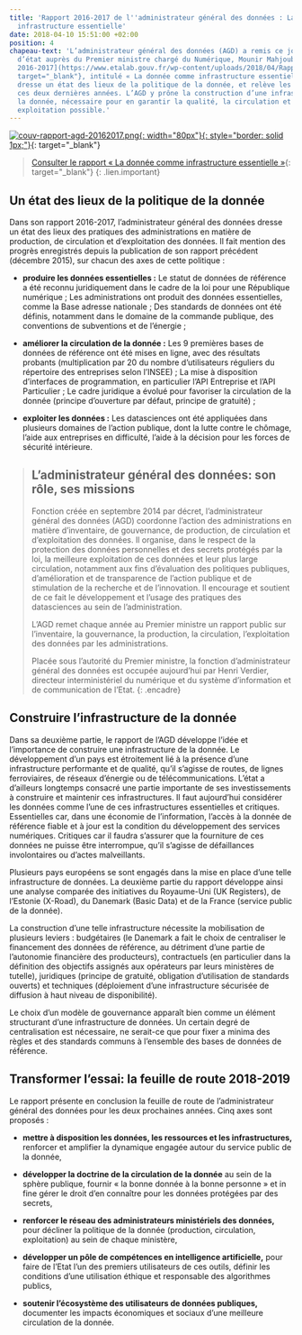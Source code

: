 ```yaml
---
title: 'Rapport 2016-2017 de l''administrateur général des données : La donnée comme
  infrastructure essentielle'
date: 2018-04-10 15:51:00 +02:00
position: 4
chapeau-text: 'L’administrateur général des données (AGD) a remis ce jour au secrétaire
  d’état auprès du Premier ministre chargé du Numérique, Mounir Mahjoubi, son [rapport
  2016-2017](https://www.etalab.gouv.fr/wp-content/uploads/2018/04/RapportAGD_2016-2017_web.pdf){:
  target="_blank"}, intitulé « La donnée comme infrastructure essentielle ». Il y
  dresse un état des lieux de la politique de la donnée, et relève les progrès accomplis
  ces deux dernières années. L’AGD y prône la construction d’une infrastructure de
  la donnée, nécessaire pour en garantir la qualité, la circulation et la meilleure
  exploitation possible.'
---
```


[![couv-rapport-agd-20162017.png](/uploads/couv-rapport-agd-20162017.png){: width="80px"}{: style="border: solid 1px;"}](https://www.etalab.gouv.fr/wp-content/uploads/2018/04/RapportAGD_2016-2017_web.pdf){: target="_blank"}

> [Consulter le rapport « La donnée comme infrastructure essentielle »](https://www.etalab.gouv.fr/wp-content/uploads/2018/04/RapportAGD_2016-2017_web.pdf){: target="_blank"}
> {: .lien.important}

## Un état des lieux de la politique de la donnée

Dans son rapport 2016-2017, l’administrateur général des données dresse un état des lieux des pratiques des administrations en matière de production, de circulation et d’exploitation des données. Il fait mention des progrès enregistrés depuis la publication de son rapport précédent (décembre 2015), sur chacun des axes de cette politique :

* **produire les données essentielles :**
  Le statut de données de référence a été reconnu juridiquement dans le cadre de la loi pour une République numérique ;
  Les administrations ont produit des données essentielles, comme la Base adresse nationale ;
  Des standards de données ont été définis, notamment dans le domaine de la commande publique, des conventions de subventions et de l’énergie ;

* **améliorer la circulation de la donnée :**
  Les 9 premières bases de données de référence ont été mises en ligne, avec des résultats probants (multiplication par 20 du nombre d’utilisateurs réguliers du répertoire des entreprises selon l’INSEE) ;
  La mise à disposition d’interfaces de programmation, en particulier l’API Entreprise et l’API Particulier ;
  Le cadre juridique a évolué pour favoriser la circulation de la donnée (principe d’ouverture par défaut, principe de gratuité) ;

* **exploiter les données :**
  Les datasciences ont été appliquées dans plusieurs domaines de l’action publique, dont la lutte contre le chômage, l’aide aux entreprises en difficulté, l’aide à la décision pour les forces de sécurité intérieure.

> ## L’administrateur général des données: son rôle, ses missions
> 
> Fonction créée en septembre 2014 par décret, l’administrateur général des données (AGD) coordonne l’action des administrations en matière d’inventaire, de gouvernance, de production, de circulation et d’exploitation des données. Il organise, dans le respect de la protection des données personnelles et des secrets protégés par la loi, la meilleure exploitation de ces données et leur plus large circulation, notamment aux fins d’évaluation des politiques publiques, d’amélioration et de transparence de l’action publique et de stimulation de la recherche et de l’innovation. Il encourage et soutient de ce fait le développement et l’usage des pratiques des datasciences au sein de l’administration.
>
> L’AGD remet chaque année au Premier ministre un rapport public sur l’inventaire, la gouvernance, la production, la circulation, l’exploitation des données par les administrations.
>
> Placée sous l’autorité du Premier ministre, la fonction d’administrateur général des données est occupée aujourd’hui par Henri Verdier, directeur interministériel du numérique et du système d’information et de communication de l’Etat.
{: .encadre}

## Construire l’infrastructure de la donnée

Dans sa deuxième partie, le rapport de l’AGD développe l’idée et l’importance de construire une infrastructure de la donnée. Le développement d’un pays est étroitement lié à la présence d’une infrastructure performante et de qualité, qu’il s’agisse de routes, de lignes ferroviaires, de réseaux d’énergie ou de télécommunications. L’état a d’ailleurs longtemps consacré une partie importante de ses investissements à construire et maintenir ces infrastructures. Il faut aujourd’hui considérer les données comme l’une de ces infrastructures essentielles et critiques. Essentielles car, dans une économie de l’information, l’accès à la donnée de référence fiable et à jour est la condition du développement des services numériques. Critiques car il faudra s’assurer que la fourniture de ces données ne puisse être interrompue, qu’il s’agisse de défaillances involontaires ou d’actes malveillants.

Plusieurs pays européens se sont engagés dans la mise en place d’une telle infrastructure de données. La deuxième partie du rapport développe ainsi une analyse comparée des initiatives du Royaume-Uni (UK Registers), de l’Estonie (X-Road), du Danemark (Basic Data) et de la France (service public de la donnée).

La construction d’une telle infrastructure nécessite la mobilisation de plusieurs leviers : budgétaires (le Danemark a fait le choix de centraliser le financement des données de référence, au détriment d’une partie de l’autonomie financière des producteurs), contractuels (en particulier dans la définition des objectifs assignés aux opérateurs par leurs ministères de tutelle), juridiques (principe de gratuité, obligation d’utilisation de standards ouverts) et techniques (déploiement d’une infrastructure sécurisée de diffusion à haut niveau de disponibilité).

Le choix d’un modèle de gouvernance apparaît bien comme un élément structurant d’une infrastructure de données. Un certain degré de centralisation est nécessaire, ne serait-ce que pour fixer a minima des règles et des standards communs à l’ensemble des bases de données de référence.

## Transformer l’essai: la feuille de route 2018-2019

Le rapport présente en conclusion la feuille de route de l’administrateur général des données pour les deux prochaines années. Cinq axes sont proposés :

* **mettre à disposition les données, les ressources et les infrastructures,** renforcer et amplifier la dynamique engagée autour du service public de la donnée,

* **développer la doctrine de la circulation de la donnée** au sein de la sphère publique, fournir « la bonne donnée à la bonne personne » et in fine gérer le droit d’en connaître pour les données protégées par des secrets,

* **renforcer le réseau des administrateurs ministériels des données,** pour décliner la politique de la donnée (production, circulation, exploitation) au sein de chaque ministère,

* **développer un pôle de compétences en intelligence artificielle,** pour faire de l’Etat l’un des premiers utilisateurs de ces outils, définir les conditions d’une utilisation éthique et responsable des algorithmes publics,

* **soutenir l’écosystème des utilisateurs de données publiques,** documenter les impacts économiques et sociaux d’une meilleure circulation de la donnée.